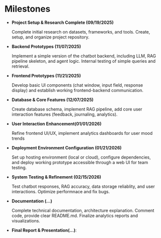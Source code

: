 # Milestones
- **Project Setup & Research Complete (09/19/2025)**

    Complete initial research on datasets, frameworks, and tools. Create, setup, and organize project repository.

- **Backend Prototypes (11/07/2025)** 

    Implement a simple version of the chatbot backend, including LLM, RAG pipeline skeleton, and agent logic. Internal testing of simple queries and retrieval.

- **Frontend Prototypes (11/21/2025)** 

    Develop basic UI components (chat window, input field, response display) and establish working frontend-backend communication.

- **Database & Core Features (12/07/2025)** 
    
    Create database schema, implement RAG pipeline, add core user interaction features (feedback, journaling, analytics).

- **User Interaction Enhancement(01/01/2026)**

    Refine frontend UI/UX, implement analytics dashboards for user mood trends

- **Deployment Environment Configuration (01/21/2026)**

    Set up hosting environment (local or cloud), configure dependencies, and deploy working prototype accessible through a web UI for team testing.

- **System Testing & Refinement (02/15/2026)** 

    Test chatbot responses, RAG accuracy, data storage reliablity, and user interactions. Optimize performnace and fix bugs.

- **Documentation (...)**

    Complete technical documentation, architecture explanation. Comment code, provide clear README.md. Finalize analytics reports and visualizations.

- **Final Report & Presentation(...)**:

    
